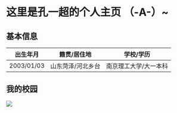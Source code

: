 # 这里是孔一超的个人主页 （-A-）~
## 基本信息
|出生年月|籍贯/居住地|学校/学历| 
|----|----|----|
|2003/01/03|山东菏泽/河北乡台|南京理工大学/大一本科| 
## 我的校园

![](http://m.qpic.cn/psc?/V52EhUgX0YboDE1ze2qB0GEYU82zqMdY/ruAMsa53pVQWN7FLK88i5gYaCTmWW5H3wrnmLFjEyJ8jbkT0BTDVEeBkZ26u57CFcKKNqd0uPHC.tdcCunHTZpLRhomaNYKe.NqeYxA.BZg!/b&bo=VQhABgAAAAADBzk!&rf=viewer_4)



